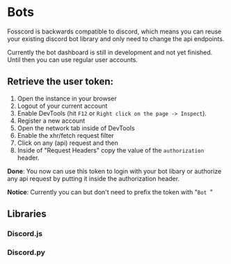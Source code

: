 # Bots

Fosscord is backwards compatible to discord, which means you can reuse your existing discord bot library and only need to change the api endpoints.

Currently the bot dashboard is still in development and not yet finished. Until then you can use regular user accounts.

## Retrieve the user token:

1. Open the instance in your browser
2. Logout of your current account
3. Enable DevTools (hit `F12` or `Right click on the page -> Inspect`).
4. Register a new account
5. Open the network tab inside of DevTools
6. Enable the xhr/fetch request filter
7. Click on any (api) request and then
8. Inside of "Request Headers" copy the value of the `authorization` header.

**Done**: You now can use this token to login with your bot libary or authorize any api request by putting it inside the authorization header.

**Notice**: Currently you can but don't need to prefix the token with "`Bot `"

## Libraries

### Discord.js

### Discord.py
